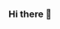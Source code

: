 ### Hi there 👋

<!--
**Corrhae/Corrhae** is a ✨ _special_ ✨ repository because its `README.md` (this file) appears on your GitHub profile.

Here are some ideas to get you started:

- 🔭 Hello! My name is Rhae and I am currenlty working on my BSCS
- 🌱 I’m currently learning Java 

-->
